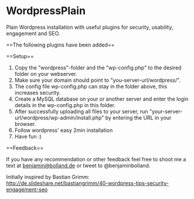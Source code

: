 WordpressPlain
==============

Plain Wordpress installation with useful plugins for security, usability, engagement and SEO.

==The following plugins have been added==



==Setup==

1. Copy the "wordpress"-folder and the "wp-config.php" to the desired folder on your webserver.
2. Make sure your domain should point to "you-server-url/wordpress/". 
3. The config file wp-config.php can stay in the folder above, this increases security.
4. Create a MySQL database on your or another server and enter the login details in the wp-config.php in this folder.
5. After successfully uploading all files to your server, run "your-server-url/wordpress/wp-admin/install.php" by entering the URL in your browser.
6. Follow wordpress' easy 2min installation
7. Have fun :)


==Feedback==

If you have any recommendation or other feedback feel free to shoot me a text at benjamin@bolland.de or tweet to @benjaminbolland. 


Initially inspired by Bastian Grimm: http://de.slideshare.net/bastiangrimm/40-wordpress-tips-security-engagement-seo
